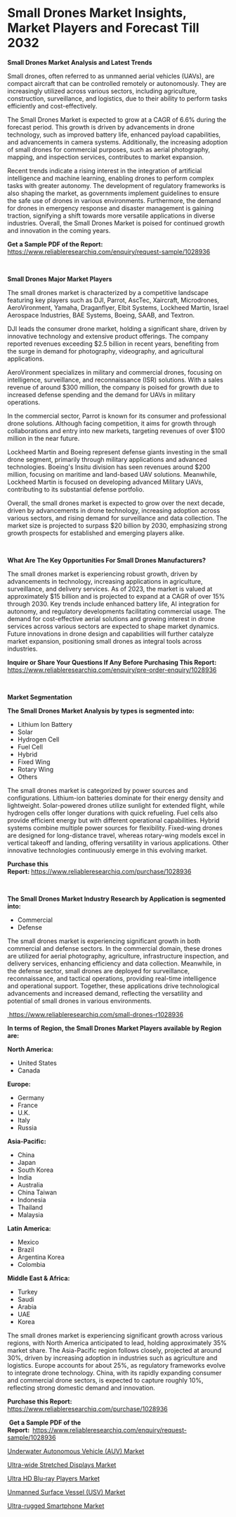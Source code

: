<p><h1>Small Drones Market Insights, Market Players and Forecast Till 2032</h1></p><p><strong>Small Drones Market Analysis and Latest Trends</strong></p>
<p><p>Small drones, often referred to as unmanned aerial vehicles (UAVs), are compact aircraft that can be controlled remotely or autonomously. They are increasingly utilized across various sectors, including agriculture, construction, surveillance, and logistics, due to their ability to perform tasks efficiently and cost-effectively.</p><p>The Small Drones Market is expected to grow at a CAGR of 6.6% during the forecast period. This growth is driven by advancements in drone technology, such as improved battery life, enhanced payload capabilities, and advancements in camera systems. Additionally, the increasing adoption of small drones for commercial purposes, such as aerial photography, mapping, and inspection services, contributes to market expansion.</p><p>Recent trends indicate a rising interest in the integration of artificial intelligence and machine learning, enabling drones to perform complex tasks with greater autonomy. The development of regulatory frameworks is also shaping the market, as governments implement guidelines to ensure the safe use of drones in various environments. Furthermore, the demand for drones in emergency response and disaster management is gaining traction, signifying a shift towards more versatile applications in diverse industries. Overall, the Small Drones Market is poised for continued growth and innovation in the coming years.</p></p>
<p><strong>Get a Sample PDF of the Report:&nbsp;</strong> <a href="https://www.reliableresearchiq.com/enquiry/request-sample/1028936?utm_campaign=1087&utm_medium=2&utm_source=Github&utm_content=ia&utm_term=21032025&utm_id=small-drones">https://www.reliableresearchiq.com/enquiry/request-sample/1028936</a></p>
<p>&nbsp;</p>
<p><strong>Small Drones Major Market Players</strong></p>
<p><p>The small drones market is characterized by a competitive landscape featuring key players such as DJI, Parrot, AscTec, Xaircraft, Microdrones, AeroVironment, Yamaha, Draganflyer, Elbit Systems, Lockheed Martin, Israel Aerospace Industries, BAE Systems, Boeing, SAAB, and Textron. </p><p>DJI leads the consumer drone market, holding a significant share, driven by innovative technology and extensive product offerings. The company reported revenues exceeding $2.5 billion in recent years, benefiting from the surge in demand for photography, videography, and agricultural applications.</p><p>AeroVironment specializes in military and commercial drones, focusing on intelligence, surveillance, and reconnaissance (ISR) solutions. With a sales revenue of around $300 million, the company is poised for growth due to increased defense spending and the demand for UAVs in military operations.</p><p>In the commercial sector, Parrot is known for its consumer and professional drone solutions. Although facing competition, it aims for growth through collaborations and entry into new markets, targeting revenues of over $100 million in the near future.</p><p>Lockheed Martin and Boeing represent defense giants investing in the small drone segment, primarily through military applications and advanced technologies. Boeing's Insitu division has seen revenues around $200 million, focusing on maritime and land-based UAV solutions. Meanwhile, Lockheed Martin is focused on developing advanced Military UAVs, contributing to its substantial defense portfolio.</p><p>Overall, the small drones market is expected to grow over the next decade, driven by advancements in drone technology, increasing adoption across various sectors, and rising demand for surveillance and data collection. The market size is projected to surpass $20 billion by 2030, emphasizing strong growth prospects for established and emerging players alike.</p></p>
<p>&nbsp;</p>
<p><strong>What Are The Key Opportunities For Small Drones Manufacturers?</strong></p>
<p><p>The small drones market is experiencing robust growth, driven by advancements in technology, increasing applications in agriculture, surveillance, and delivery services. As of 2023, the market is valued at approximately $15 billion and is projected to expand at a CAGR of over 15% through 2030. Key trends include enhanced battery life, AI integration for autonomy, and regulatory developments facilitating commercial usage. The demand for cost-effective aerial solutions and growing interest in drone services across various sectors are expected to shape market dynamics. Future innovations in drone design and capabilities will further catalyze market expansion, positioning small drones as integral tools across industries.</p></p>
<p><strong>Inquire or Share Your Questions If Any Before Purchasing This Report:</strong> <a href="https://www.reliableresearchiq.com/enquiry/pre-order-enquiry/1028936?utm_campaign=1087&utm_medium=2&utm_source=Github&utm_content=ia&utm_term=21032025&utm_id=small-drones">https://www.reliableresearchiq.com/enquiry/pre-order-enquiry/1028936</a></p>
<p>&nbsp;</p>
<p><strong>Market Segmentation</strong></p>
<p><strong>The Small Drones Market Analysis by types is segmented into:</strong></p>
<p><ul><li>Lithium Ion Battery</li><li>Solar</li><li>Hydrogen Cell</li><li>Fuel Cell</li><li>Hybrid</li><li>Fixed Wing</li><li>Rotary Wing</li><li>Others</li></ul></p>
<p><p>The small drones market is categorized by power sources and configurations. Lithium-ion batteries dominate for their energy density and lightweight. Solar-powered drones utilize sunlight for extended flight, while hydrogen cells offer longer durations with quick refueling. Fuel cells also provide efficient energy but with different operational capabilities. Hybrid systems combine multiple power sources for flexibility. Fixed-wing drones are designed for long-distance travel, whereas rotary-wing models excel in vertical takeoff and landing, offering versatility in various applications. Other innovative technologies continuously emerge in this evolving market.</p></p>
<p><strong>Purchase this Report:&nbsp;</strong><a href="https://www.reliableresearchiq.com/purchase/1028936?utm_campaign=1087&utm_medium=2&utm_source=Github&utm_content=ia&utm_term=21032025&utm_id=small-drones">https://www.reliableresearchiq.com/purchase/1028936</a></p>
<p>&nbsp;</p>
<p><strong>The Small Drones Market Industry Research by Application is segmented into:</strong></p>
<p><ul><li>Commercial</li><li>Defense</li></ul></p>
<p><p>The small drones market is experiencing significant growth in both commercial and defense sectors. In the commercial domain, these drones are utilized for aerial photography, agriculture, infrastructure inspection, and delivery services, enhancing efficiency and data collection. Meanwhile, in the defense sector, small drones are deployed for surveillance, reconnaissance, and tactical operations, providing real-time intelligence and operational support. Together, these applications drive technological advancements and increased demand, reflecting the versatility and potential of small drones in various environments.</p></p>
<p><a href="https://www.reliableresearchiq.com/small-drones-r1028936?utm_campaign=1087&utm_medium=2&utm_source=Github&utm_content=ia&utm_term=21032025&utm_id=small-drones">&nbsp;https://www.reliableresearchiq.com/small-drones-r1028936</a></p>
<p><strong>In terms of Region, the Small Drones Market Players available by Region are:</strong></p>
<p>
    <p> <strong> North America: </strong>
        <ul>
            <li>United States</li>
            <li>Canada</li>
        </ul>
        </p> 
    <p> <strong> Europe: </strong>
        <ul>
            <li>Germany</li>
            <li>France</li>
            <li>U.K.</li>
            <li>Italy</li>
            <li>Russia</li>
        </ul>
        </p> 
    <p> <strong> Asia-Pacific: </strong>
        <ul>
            <li>China</li>
            <li>Japan</li>
            <li>South Korea</li>
            <li>India</li>
            <li>Australia</li>
            <li>China Taiwan</li>
            <li>Indonesia</li>
            <li>Thailand</li>
            <li>Malaysia</li>
        </ul>
        </p> 
    <p> <strong> Latin America: </strong>
        <ul>
            <li>Mexico</li>
            <li>Brazil</li>
            <li>Argentina Korea</li>
            <li>Colombia</li>
        </ul>
        </p> 
    <p> <strong> Middle East & Africa: </strong>
        <ul>
            <li>Turkey</li>
            <li>Saudi</li>
            <li>Arabia</li>
            <li>UAE</li>
            <li>Korea</li>
        </ul>
    </p>
    </p>
<p><p>The small drones market is experiencing significant growth across various regions, with North America anticipated to lead, holding approximately 35% market share. The Asia-Pacific region follows closely, projected at around 30%, driven by increasing adoption in industries such as agriculture and logistics. Europe accounts for about 25%, as regulatory frameworks evolve to integrate drone technology. China, with its rapidly expanding consumer and commercial drone sectors, is expected to capture roughly 10%, reflecting strong domestic demand and innovation.</p></p>
<p><strong>Purchase this Report: </strong><a href="https://www.reliableresearchiq.com/purchase/1028936?utm_campaign=1087&utm_medium=2&utm_source=Github&utm_content=ia&utm_term=21032025&utm_id=small-drones">https://www.reliableresearchiq.com/purchase/1028936</a></p>
<p>&nbsp;<strong>Get a Sample PDF of the Report:&nbsp;&nbsp;</strong><a href="https://www.reliableresearchiq.com/enquiry/request-sample/1028936?utm_campaign=1087&utm_medium=2&utm_source=Github&utm_content=ia&utm_term=21032025&utm_id=small-drones">https://www.reliableresearchiq.com/enquiry/request-sample/1028936</a></p>
<p><strong></strong></p>
<p><p><a href="https://github.com/bibzmuiko/Market-Research-Report-List-1/blob/main/underwater-autonomous-vehicle-auv-market.md?utm_campaign=1087&utm_medium=2&utm_source=Github&utm_content=ia&utm_term=21032025&utm_id=small-drones">Underwater Autonomous Vehicle (AUV) Market</a></p><p><a href="https://github.com/ikokwuihepa/Market-Research-Report-List-1/blob/main/ultra-wide-stretched-displays-market.md?utm_campaign=1087&utm_medium=2&utm_source=Github&utm_content=ia&utm_term=21032025&utm_id=small-drones">Ultra-wide Stretched Displays Market</a></p><p><a href="https://github.com/vaeilabin/Market-Research-Report-List-1/blob/main/ultra-hd-blu-ray-players-market.md?utm_campaign=1087&utm_medium=2&utm_source=Github&utm_content=ia&utm_term=21032025&utm_id=small-drones">Ultra HD Blu-ray Players Market</a></p><p><a href="https://github.com/linnuripat/Market-Research-Report-List-1/blob/main/unmanned-surface-vessel-usv-market.md?utm_campaign=1087&utm_medium=2&utm_source=Github&utm_content=ia&utm_term=21032025&utm_id=small-drones">Unmanned Surface Vessel (USV) Market</a></p><p><a href="https://github.com/kumadenthela/Market-Research-Report-List-1/blob/main/ultra-rugged-smartphone-market.md?utm_campaign=1087&utm_medium=2&utm_source=Github&utm_content=ia&utm_term=21032025&utm_id=small-drones">Ultra-rugged Smartphone Market</a></p></p>